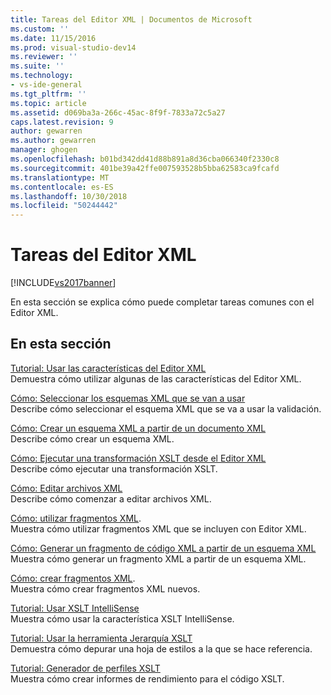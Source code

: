 ```yaml
---
title: Tareas del Editor XML | Documentos de Microsoft
ms.custom: ''
ms.date: 11/15/2016
ms.prod: visual-studio-dev14
ms.reviewer: ''
ms.suite: ''
ms.technology:
- vs-ide-general
ms.tgt_pltfrm: ''
ms.topic: article
ms.assetid: d069ba3a-266c-45ac-8f9f-7833a72c5a27
caps.latest.revision: 9
author: gewarren
ms.author: gewarren
manager: ghogen
ms.openlocfilehash: b01bd342dd41d88b891a8d36cba066340f2330c8
ms.sourcegitcommit: 401be39a42ffe007593528b5bba62583ca9fcafd
ms.translationtype: MT
ms.contentlocale: es-ES
ms.lasthandoff: 10/30/2018
ms.locfileid: "50244442"
---
```

# <a name="xml-editor-tasks"></a>Tareas del Editor XML
[!INCLUDE[vs2017banner](../includes/vs2017banner.md)]

  
En esta sección se explica cómo puede completar tareas comunes con el Editor XML.  
  
## <a name="in-this-section"></a>En esta sección  
 [Tutorial: Usar las características del Editor XML](../xml-tools/walkthrough-using-xml-editor-features.md)  
 Demuestra cómo utilizar algunas de las características del Editor XML.  
  
 [Cómo: Seleccionar los esquemas XML que se van a usar](../xml-tools/how-to-select-the-xml-schemas-to-use.md)  
 Describe cómo seleccionar el esquema XML que se va a usar la validación.  
  
 [Cómo: Crear un esquema XML a partir de un documento XML](../xml-tools/how-to-create-an-xml-schema-from-an-xml-document.md)  
 Describe cómo crear un esquema XML.  
  
 [Cómo: Ejecutar una transformación XSLT desde el Editor XML](../xml-tools/how-to-execute-an-xslt-transformation-from-the-xml-editor.md)  
 Describe cómo ejecutar una transformación XSLT.  
  
 [Cómo: Editar archivos XML](../xml-tools/how-to-edit-xml-files.md)  
 Describe cómo comenzar a editar archivos XML.  
  
 [Cómo: utilizar fragmentos XML](../xml-tools/how-to-use-xml-snippets.md).  
 Muestra cómo utilizar fragmentos XML que se incluyen con Editor XML.  
  
 [Cómo: Generar un fragmento de código XML a partir de un esquema XML](../xml-tools/how-to-generate-an-xml-snippet-from-an-xml-schema.md)  
 Muestra cómo generar un fragmento XML a partir de un esquema XML.  
  
 [Cómo: crear fragmentos XML](../xml-tools/how-to-create-xml-snippets.md).  
 Muestra cómo crear fragmentos XML nuevos.  
  
 [Tutorial: Usar XSLT IntelliSense](../xml-tools/walkthrough-using-xslt-intellisense.md)  
 Muestra cómo usar la característica XSLT IntelliSense.  
  
 [Tutorial: Usar la herramienta Jerarquía XSLT](../xml-tools/walkthrough-using-xslt-hierarchy.md)  
 Demuestra cómo depurar una hoja de estilos a la que se hace referencia.  
  
 [Tutorial: Generador de perfiles XSLT](../xml-tools/walkthrough-xslt-profiler.md)  
 Muestra cómo crear informes de rendimiento para el código XSLT.



